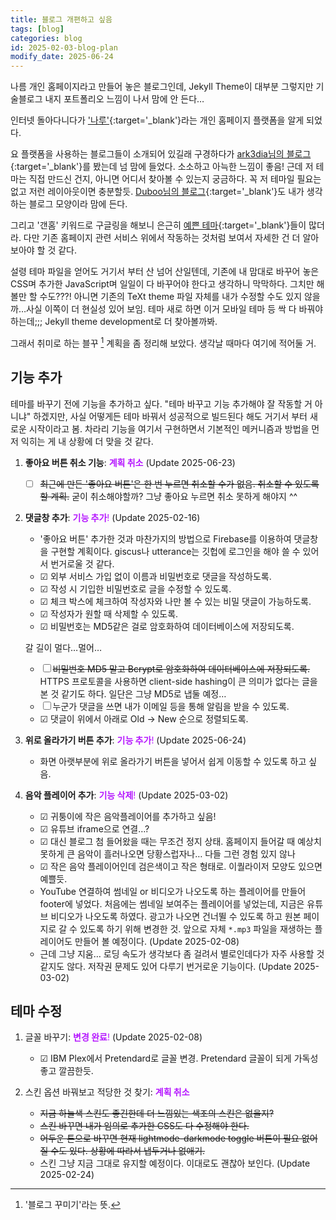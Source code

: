 ```yaml
---
title: 블로그 개편하고 싶음
tags: [blog]
categories: blog
id: 2025-02-03-blog-plan
modify_date: 2025-06-24
---
```


<style>
.royalBlue{
    color: #4169e1;
}
.royalPurple{
    color: #b516ff;
}
</style>


나름 개인 홈페이지라고 만들어 놓은 블로그인데, Jekyll Theme이 대부분 그렇지만 기술블로그 내지 포트폴리오 느낌이 나서 맘에 안 든다… <!--more-->

인터넷 돌아다니다가 ['나루'](https://naru.pub/){:target='_blank'}라는 개인 홈페이지 플랫폼을 알게 되었다.

요 플랫폼을 사용하는 블로그들이 소개되어 있길래 구경하다가 [ark3dia님의 블로그](https://kettle-vst.naru.pub/){:target='_blank'}를 봤는데 넘 맘에 들었다.
 소소하고 아늑한 느낌이 좋음! 근데 저 테마는 직접 만드신 건지, 아니면 어디서 찾아볼 수 있는지 궁금하다. 꼭 저 테마일 필요는 없고 저런 레이아웃이면 충분할듯. [Duboo님의 블로그](https://duboo.naru.pub/){:target='_blank'}도
 내가 생각하는 블로그 모양이라 맘에 든다. 

그리고 '갠홈' 키워드로 구글링을 해보니 은근히 [예쁜 테마](https://design-hyunmission.web.app/posting/xB1FLqZ6byKpPeg9szbI){:target='_blank'}들이 많더라. 다만 기존 홈페이지 관련 서비스 위에서 작동하는 것처럼 보여서 자세한 건 더 알아보아야 할 것 같다.

설령 테마 파일을 얻어도 거기서 부터 산 넘어 산일텐데, 기존에 내 맘대로 바꾸어 놓은
 CSS며 추가한 JavaScript며 일일이 다 바꾸어야 한다고 생각하니 막막하다. 그치만 해볼만 할 수도???! 아니면 기존의 TeXt theme 파일 자체를 내가 수정할 수도 있지 않을까…사실 이쪽이 더 현실성 있어 보임. 
 테마 새로 하면 이거 모바일 테마 등 싹 다 바꿔야 하는데;;; Jekyll theme development로 더 찾아볼까봐.

그래서 취미로 하는 블꾸 [^1] 계획을 좀 정리해 보았다. 생각날 때마다 여기에 적어둘 거.

## 기능 추가

테마를 바꾸기 전에 기능을 추가하고 싶다. "테마 바꾸고 기능 추가해야 잘 작동할 거 아니냐" 하겠지만, 사실 어떻게든 테마 바꿔서 성공적으로 빌드된다 해도 거기서 부터 새로운 시작이라고 봄.
차라리 기능을 여기서 구현하면서 기본적인 메커니즘과 방법을 먼저 익히는 게 내 상황에 더 맞을 것 같다.

1. **좋아요 버튼 취소 기능**: <span class="royalPurple">**계획 취소**</span> (Update 2025-06-23)
    - ☐ ~~최근에 만든 '좋아요 버튼'은 한 번 누르면 취소할 수가 없음. 취소할 수 있도록 할 계획.~~ 굳이 취소해야할까? 그냥 좋아요 누르면 취소 못하게 해야지 ^^

2. **댓글창 추가**: <span class="royalPurple">**기능 추가**!</span> (Update 2025-02-16)
    - '좋아요 버튼' 추가한 것과 마찬가지의 방법으로 Firebase를 이용하여 댓글창을 구현할 계획이다. giscus나 utterance는 깃헙에 로그인을 해야 쓸 수 있어서 번거로울 것 같다.
    - ☑ 외부 서비스 가입 없이 이름과 비밀번호로 댓글을 작성하도록.
    - ☑ 작성 시 기입한 비밀번호로 글을 수정할 수 있도록.
    - ☑ 체크 박스에 체크하여 작성자와 나만 볼 수 있는 비밀 댓글이 가능하도록.
    - ☑ 작성자가 원할 때 삭제할 수 있도록.
    - ☑ 비밀번호는 MD5같은 걸로 암호화하여 데이터베이스에 저장되도록.

    갈 길이 멀다…멀어…
    - ☐ ~~비밀번호 MD5 말고 Bcrypt로 암호화하여 데이터베이스에 저장되도록.~~ HTTPS 프로토콜을 사용하면 client-side hashing이 큰 의미가 없다는 글을 본 것 같기도 하다. 일단은 그냥 MD5로 냅둘 예정…
    - ☐ 누군가 댓글을 쓰면 내가 이메일 등을 통해 알림을 받을 수 있도록.
    - ☑ 댓글이 위에서 아래로 Old -> New 순으로 정렬되도록.

3. **위로 올라가기 버튼 추가**: <span class="royalPurple">**기능 추가**!</span> (Update 2025-06-24)
    - 화면 아랫부분에 위로 올라가기 버튼을 넣어서 쉽게 이동할 수 있도록 하고 싶음.

4. **음악 플레이어 추가**: <span class="royalPurple">**기능 삭제**!</span> (Update 2025-03-02) 
    - ☑ 귀퉁이에 작은 음악플레이어를 추가하고 싶음!
    - ☑ 유튜브 iframe으로 연결…?
    - ☑ 대신 블로그 첨 들어왔을 때는 무조건 정지 상태. 홈페이지 들어갈 때 예상치 못하게 큰 음악이 흘러나오면 당황스럽자나… 다들 그런 경험 있지 않나
    - ☑ 작은 음악 플레이어인데 검은색이고 작은 형태로. 이퀄라이저 모양도 있으면 예쁠듯.
    - YouTube 연결하여 썸네일 or 비디오가 나오도록 하는 플레이어를 만들어 footer에 넣었다. 처음에는 썸네일 보여주는 플레이어를 넣었는데, 지금은 유튜브 비디오가 나오도록 하였다. 광고가 나오면 건너뛸 수 있도록 하고 원본 페이지로 갈 수 있도록 하기 위해 변경한 것. 앞으로 자체 `*.mp3` 파일을 재생하는 플레이어도 만들어 볼 예정이다. (Update 2025-02-08)
    - 근데 그냥 지움… 로딩 속도가 생각보다 좀 걸려서 별로인데다가 자주 사용할 것 같지도 않다. 저작권 문제도 있어 다루기 번거로운 기능이다. (Update 2025-03-02)

## 테마 수정

1. 글꼴 바꾸기: <span class="royalPurple">**변경 완료**!</span> (Update 2025-02-08)
    - ☑ IBM Plex에서 Pretendard로 글꼴 변경. Pretendard 글꼴이 되게 가독성 좋고 깔끔한듯.

2. 스킨 옵션 바꿔보고 적당한 것 찾기: <span class="royalPurple">**계획 취소**</span>
    - ~~지금 하늘색 스킨도 좋긴한데 더 느낌있는 색조의 스킨은 없을지?~~
    - ~~스킨 바꾸면 내가 임의로 추가한 CSS도 다 수정해야 한다.~~
    - ~~어두운 톤으로 바꾸면 현재 lightmode-darkmode toggle 버튼이 필요 없어질 수도 있다. 상황에 따라서 냅두거나 없애기.~~
    - 스킨 그냥 지금 그대로 유지할 예정이다. 이대로도 괜찮아 보인다. (Update 2025-02-24)
    
[^1]: '블로그 꾸미기'라는 뜻.
